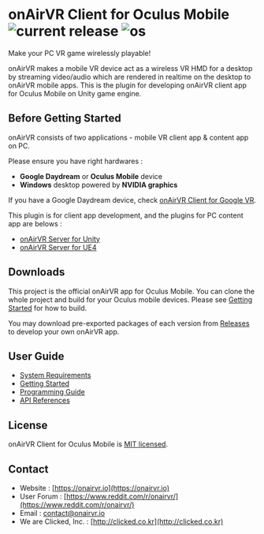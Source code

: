 # onAirVR Client for Oculus Mobile ![current release](https://img.shields.io/github/release/onairvr/onairvr-client-for-oculus-mobile.svg) ![os](https://img.shields.io/badge/os-Android-green.svg)

Make your PC VR game wirelessly playable!

onAirVR makes a mobile VR device act as a wireless VR HMD for a desktop by streaming video/audio which are rendered in realtime on the desktop to onAirVR mobile apps. This is the plugin for developing onAirVR client app for Oculus Mobile on Unity game engine.



## Before Getting Started

onAirVR consists of two applications - mobile VR client app & content app on PC. 

Please ensure you have right hardwares :

* **Google Daydream** or **Oculus Mobile** device
* **Windows** desktop powered by **NVIDIA graphics**

If you have a Google Daydream device, check [onAirVR Client for Google VR](https://github.com/onairvr/onairvr-client-for-googlevr).

This plugin is for client app development, and the plugins for PC content app are belows :

- [onAirVR Server for Unity](https://github.com/onairvr/onairvr-server-for-unity)
- [onAirVR Server for UE4](https://github.com/onairvr/onairvr-server-for-ue4)



## Downloads

This project is the official onAirVR app for Oculus Mobile. You can clone the whole project and build for your Oculus mobile devices. Please see [Getting Started](https://github.com/onairvr/onairvr-client-for-oculus-mobile/wiki/Getting-Started) for how to build.

You may download pre-exported packages of each version from [Releases](https://github.com/onairvr/onairvr-client-for-oculus-mobile/releases) to develop your own onAirVR app.


## User Guide

* [System Requirements](https://github.com/onairvr/onairvr-client-for-oculus-mobile/wiki/System-Requirements)
* [Getting Started](https://github.com/onairvr/onairvr-client-for-oculus-mobile/wiki/Getting-Started)
* [Programming Guide](https://github.com/onairvr/onairvr-client-for-oculus-mobile/wiki/Programming-Guide)
* [API References](https://github.com/onairvr/onairvr-client-for-oculus-mobile/wiki/API-References)


## License

onAirVR Client for Oculus Mobile is [MIT licensed](https://github.com/onairvr/onairvr-client-for-oculus-mobile/blob/master/LICENSE).

## Contact
* Website : [https://onairvr.io](https://onairvr.io)
* User Forum : [https://www.reddit.com/r/onairvr/](https://www.reddit.com/r/onairvr/)
* Email : [contact@onairvr.io](mailto:contact@onairvr.io)
* We are Clicked, Inc. : [http://clicked.co.kr](http://clicked.co.kr)
